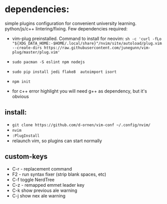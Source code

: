 # dependencies:

simple plugins configuration for convenient university learning. python/js/c++ lintering/fixing. 
Few dependencies required:
* vim-plug preinstalled. Command to install for neovim:
`sh -c 'curl -fLo "${XDG_DATA_HOME:-$HOME/.local/share}"/nvim/site/autoload/plug.vim --create-dirs https://raw.githubusercontent.com/junegunn/vim-plug/master/plug.vim'`
* `sudo pacman -S eslint npm nodejs`
* `sudo pip install jedi flake8  autoimport isort`
* `npm init`

* for c++ error highlight you will need g++ as dependency, but it's obvious

## install:
* `git clone https://github.com/d-ornen/vim-conf ~/.config/nvim/`
* `nvim`
* `:PlugInstall`
* relaunch vim, so plugins can start normally

## custom-keys
* C-r - replacement command
* F2 - run syntax fixer (strip blank spaces, etc)
* C-f toggle NerdTree
* C-z - remapped emmet leader key
* C-k show previous ale warning
* C-j show nex ale warning

